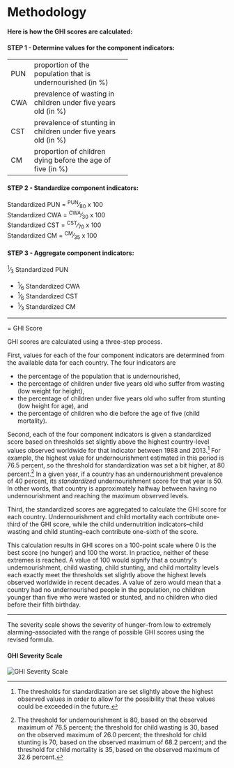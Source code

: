 # Methodology

**Here is how the GHI scores are calculated:**

#### **STEP 1 -  Determine values for the component indicators:**

<table style="width:55%">

<tbody>

<tr>

<td>PUN</td>

<td>proportion of the population that is undernourished (in %)</td>

</tr>

<tr>

<td>CWA</td>

<td>prevalence of wasting in children under five years old (in %)</td>

</tr>

<tr>

<td>CST</td>

<td>prevalence of stunting in children under five years old (in %)</td>

</tr>

<tr>

<td>CM</td>

<td>proportion of children dying before the age of five (in %)</td>

</tr>

</tbody>

</table>

#### **STEP 2 - Standardize component indicators:**

Standardized PUN = <sup>PUN</sup>⁄<sub>80</sub> x 100  
Standardized CWA = <sup>CWA</sup>⁄<sub>30</sub> x 100  
Standardized CST = <sup>CST</sup>⁄<sub>70</sub> x 100  
Standardized CM = <sup>CM</sup>⁄<sub>35</sub> x 100  

#### **STEP 3 - Aggregate component indicators:**

   <sup>1</sup>⁄<sub>3</sub> Standardized PUN  
+ <sup>1</sup>⁄<sub>6</sub> Standardized CWA  
+ <sup>1</sup>⁄<sub>6</sub> Standardized CST  
+ <sup>1</sup>⁄<sub>3</sub> Standardized CM  

----------
= GHI Score

GHI scores are calculated using a three-step process.

First, values for each of the four component indicators are determined from the available data for each country. The four indicators are

*   the percentage of the population that is undernourished,
*   the percentage of children under five years old who suffer from wasting (low weight for height),
*   the percentage of children under five years old who suffer from stunting (low height for age), and
*   the percentage of children who die before the age of five (child mortality).

Second, each of the four component indicators is given a standardized score based on thresholds set slightly above the highest country-level values observed worldwide for that indicator between 1988 and 2013.[^1] For example, the highest value for undernourishment estimated in this period is 76.5 percent, so the threshold for standardization was set a bit higher, at 80 percent.[^2] In a given year, if a country has an undernourishment prevalence of 40 percent, its _standardized_ undernourishment score for that year is 50\. In other words, that country is approximately halfway between having no undernourishment and reaching the maximum observed levels.

Third, the standardized scores are aggregated to calculate the GHI score for each country. Undernourishment and child mortality each contribute one-third of the GHI score, while the child undernutrition indicators–child wasting and child stunting–each contribute one-sixth of the score.

This calculation results in GHI scores on a 100-point scale where 0 is the best score (no hunger) and 100 the worst. In practice, neither of these extremes is reached. A value of 100 would signify that a country's undernourishment, child wasting, child stunting, and child mortality levels each exactly meet the thresholds set slightly above the highest levels observed worldwide in recent decades. A value of zero would mean that a country had no undernourished people in the population, no children younger than five who were wasted or stunted, and no children who died before their fifth birthday.

[^1]: The thresholds for standardization are set slightly above the highest observed values in order to allow for the possibility that these values could be exceeded in the future.  
[^2]: The threshold for undernourishment is 80, based on the observed maximum of 76.5 percent; the threshold for child wasting is 30, based on the observed maximum of 26.0 percent; the threshold for child stunting is 70, based on the observed maximum of 68.2 percent; and the threshold for child mortality is 35, based on the observed maximum of 32.6 percent.


----------

The severity scale shows the severity of hunger–from low to extremely alarming–associated with the range of possible GHI scores using the revised formula.

#### GHI Severity Scale

![GHI Severity Scale](http://library.ifpri.info/files/2015/10/ghi_2015_ch01_box02_fig.png)
